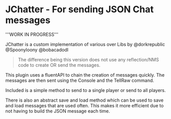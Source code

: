 JChatter - For sending JSON Chat messages
============================================

'''WORK IN PROGRESS'''

JChatter is a custom implementation of various over Libs by @dorkrepublic @Spoonyloony @bobacadodl 

<blockquote>
The difference being this version does not use any reflection/NMS code to create OR send the messages.
</blockquote>

This plugin uses a fluentAPI to chain the creation of messages quickly. The messages are then sent using the Console and the TellRaw command.

Included is a simple method to send to a single player or send to all players.

There is also an abstract save and load method which can be used to save and load messages that are used often. This makes it more efficient due to not having to build the JSON message each time.

  